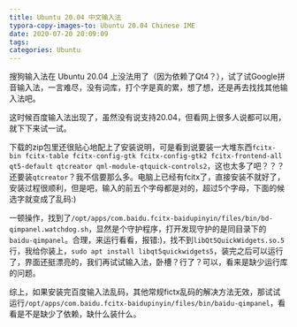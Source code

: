 ```yaml
---
title: Ubuntu 20.04 中文输入法
typora-copy-images-to: Ubuntu 20.04 Chinese IME
date: 2020-07-20 20:09:09
tags:
categories: Ubuntu
---
```


搜狗输入法在 Ubuntu 20.04 上没法用了（因为依赖了Qt4？），试了试Google拼音输入法，一言难尽，没有词库，打个字是真的累，想了想，还是再去找找其他输入法吧。

这时候百度输入法出现了，虽然没有说支持20.04，但看网上很多人说都可以用，就下下来试一试。

下载的zip包里还很贴心地配上了安装说明，可是看到说要装一大堆东西`fcitx-bin fcitx-table fcitx-config-gtk fcitx-config-gtk2 fcitx-frontend-all qt5-default qtcreator qml-module-qtquick-controls2`，这也太多了吧？？？还要装`qtcreator`？我不信要那么多。电脑上已经有fcitx了，直接安装不就好了，安装过程很顺利，但是吧，输入的前五个字母都是对的，超过5个字母，下面的候选字就变成了乱码:)

一顿操作，找到了`/opt/apps/com.baidu.fcitx-baidupinyin/files/bin/bd-qimpanel.watchdog.sh`，显然是个守护程序，打开发现守护的是同目录下的`baidu-qimpanel`。合理，来运行看看，报错:)，找不到`libQt5QuickWidgets.so.5`
行，我给你装上，`sudo apt install libqt5quickwidgets5`，装完之后可以运行了，界面还挺漂亮的，我们再试试输入法，卧槽？行了？可以，看来是缺少运行库的问题。

综上，如果安装完百度输入法乱码，其他常规fictx乱码的解决方法无效，那试试运行`/opt/apps/com.baidu.fcitx-baidupinyin/files/bin/baidu-qimpanel`，看看是不是缺少了依赖，缺什么装什么。
